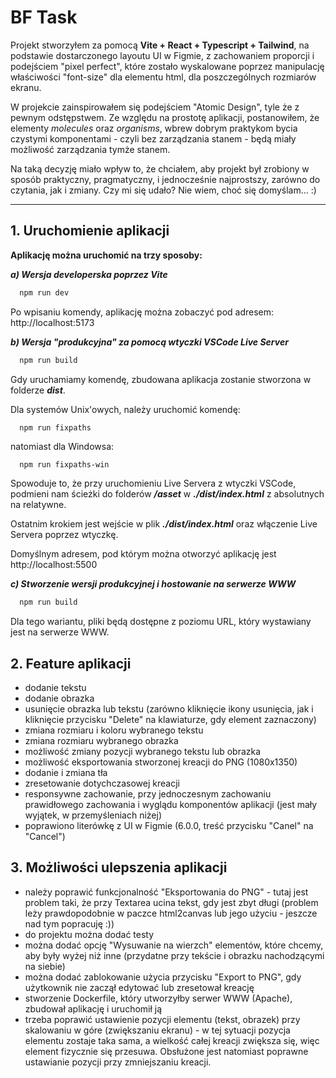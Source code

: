 # BF Task

Projekt stworzyłem za pomocą **Vite + React + Typescript + Tailwind**, na podstawie dostarczonego layoutu UI w Figmie, z zachowaniem proporcji i podejściem "pixel perfect", które zostało wyskalowane poprzez manipulację właściwości "font-size" dla elementu html, dla poszczególnych rozmiarów ekranu.

W projekcie zainspirowałem się podejściem "Atomic Design", tyle że z pewnym odstępstwem. Ze względu na prostotę aplikacji, postanowiłem, że elementy *molecules* oraz *organisms*, wbrew dobrym praktykom bycia czystymi komponentami - czyli bez zarządzania stanem - będą miały możliwość zarządzania tymże stanem.

Na taką decyzję miało wpływ to, że chciałem, aby projekt był zrobiony w sposób praktyczny, pragmatyczny, i jednocześnie najprostszy, zarówno do czytania, jak i zmiany. Czy mi się udało? Nie wiem, choć się domyślam... :)

---

## 1. Uruchomienie aplikacji

**Aplikację można uruchomić na trzy sposoby:**

***a) Wersja developerska poprzez Vite***

  ```bash
    npm run dev
  ```

Po wpisaniu komendy, aplikację można zobaczyć pod adresem: http://localhost:5173

***b) Wersja "produkcyjna" za pomocą wtyczki VSCode **Live Server*****

  ```bash
    npm run build
  ```

Gdy uruchamiamy komendę, zbudowana aplikacja zostanie stworzona w folderze ***dist***.

Dla systemów Unix'owych, należy uruchomić komendę:

  ```bash
    npm run fixpaths
  ```

natomiast dla Windowsa:

  ```shell
    npm run fixpaths-win
  ```

Spowoduje to, że przy uruchomieniu Live Servera z wtyczki VSCode, podmieni nam ścieżki do folderów ***/asset*** w ***./dist/index.html*** z absolutnych na relatywne.

Ostatnim krokiem jest wejście w plik ***./dist/index.html*** oraz włączenie Live Servera poprzez wtyczkę.

Domyślnym adresem, pod którym można otworzyć aplikację jest http://localhost:5500

***c) Stworzenie wersji produkcyjnej i hostowanie na serwerze WWW***

  ```bash
    npm run build
  ```

Dla tego wariantu, pliki będą dostępne z poziomu URL, który wystawiany jest na serwerze WWW.

## 2. Feature aplikacji

- dodanie tekstu
- dodanie obrazka
- usunięcie obrazka lub tekstu (zarówno kliknięcie ikony usunięcia, jak i kliknięcie przycisku "Delete" na klawiaturze, gdy element zaznaczony)
- zmiana rozmiaru i koloru wybranego tekstu
- zmiana rozmiaru wybranego obrazka
- możliwość zmiany pozycji wybranego tekstu lub obrazka
- możliwość eksportowania stworzonej kreacji do PNG (1080x1350)
- dodanie i zmiana tła
- zresetowanie dotychczasowej kreacji
- responsywne zachowanie, przy jednoczesnym zachowaniu prawidłowego zachowania i wyglądu komponentów aplikacji (jest mały wyjątek, w przemyśleniach niżej)
- poprawiono literówkę z UI w Figmie (6.0.0, treść przycisku "Canel" na "Cancel")

## 3. Możliwości ulepszenia aplikacji

- należy poprawić funkcjonalność "Eksportowania do PNG" - tutaj jest problem taki, że przy Textarea ucina tekst, gdy jest zbyt długi (problem leży prawdopodobnie w paczce html2canvas lub jego użyciu - jeszcze nad tym popracuję :))
- do projektu można dodać testy
- można dodać opcję "Wysuwanie na wierzch" elementów, które chcemy, aby były wyżej niż inne (przydatne przy tekście i obrazku nachodzącymi na siebie)
- można dodać zablokowanie użycia przycisku "Export to PNG", gdy użytkownik nie zaczął edytować lub zresetował kreację
- stworzenie Dockerfile, który utworzyłby serwer WWW (Apache), zbudował aplikację i uruchomił ją
- trzeba poprawić ustawienie pozycji elementu (tekst, obrazek) przy skalowaniu w góre (zwiększaniu ekranu) - w tej sytuacji pozycja elementu zostaje taka sama, a wielkość całej kreacji zwiększa się, więc element fizycznie się przesuwa. Obsłużone jest natomiast poprawne ustawianie pozycji przy zmniejszaniu kreacji. 